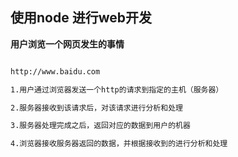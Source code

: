 ## 使用node 进行web开发

**用户浏览一个网页发生的事情**

```bash

http://www.baidu.com

1.用户通过浏览器发送一个http的请求到指定的主机（服务器）

2.服务器接收到该请求后，对该请求进行分析和处理

3.服务器处理完成之后，返回对应的数据到用户的机器

4.浏览器接收服务器返回的数据，并根据接收到的进行分析和处理


```
